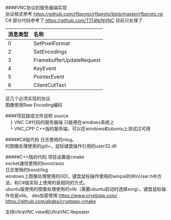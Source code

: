 ####VNC协议的服务器端实现  
协议格式参考 https://github.com/rfbproto/rfbproto/blob/master/rfbproto.rst  
C# 部分代码参考了 https://github.com/T1T4N/NVNC
目前只处理了  

|消息类型|名称|
|:----|:----|
|0|SetPixelFormat|
|2|SetEncodings|
|3|FramebufferUpdateRequest|
|4|KeyEvent|
|5|PointerEvent|
|6|ClientCutText|

这几个必须实现的协议  
图像使用Raw Encoding编码  

####项目路径文件说明
source  
&ensp;&ensp;├ VNC C#代码的服务器端 只能用在windows系统上  
&ensp;&ensp;└ VNC_CPP C++版的服务端，可以在windows和ubuntu上测试过可用  

#####C#版代码
日志使用的nlog。  
的图像处理使用的gdi+，鼠标键盘操作引用的user32.dll

#####C++版的代码
项目设置是cmake  
socket通信使用的boost/asio  
日志使用的boost/log  
windows上图像处理使用的GDI，键盘鼠标操作使用的winpai的WinUser.h中方法，和C#版实际上使用的是相同的方式。  
ubuntu版使用的图像处理使用的xlib（需要ubuntu启动时选择xorg）。键盘鼠标操作也是xlib。
des加密使用 https://www.cryptopp.com/ https://github.com/abdes/cryptopp-cmake


支持UltraVNC view和UltraVNC Repeater

